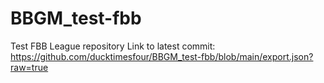 # BBGM_test-fbb
Test FBB League repository
Link to latest commit: https://github.com/ducktimesfour/BBGM_test-fbb/blob/main/export.json?raw=true
